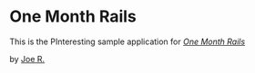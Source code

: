 # One Month Rails

This is the PInteresting sample application for
[*One Month Rails*](http://onemonthrails.com)

by [Joe R.](http://google.com)